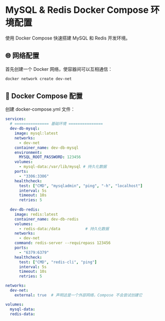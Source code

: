 # MySQL & Redis Docker Compose 环境配置

使用 Docker Compose 快速搭建 MySQL 和 Redis 开发环境。

## 🌐 网络配置

首先创建一个 Docker 网络，使容器间可以互相通信：

```bash
docker network create dev-net
```

## 🐙 Docker Compose 配置

创建 docker-compose.yml 文件：

```yaml
services:
  # =============== 基础环境 ===============
  dev-db-mysql:
    image: mysql:latest
    networks:
      - dev-net
    container_name: dev-db-mysql
    environment:
      MYSQL_ROOT_PASSWORD: 123456
    volumes:
      - mysql-data:/var/lib/mysql # 持久化数据
    ports:
      - "3306:3306"
    healthcheck:
      test: ["CMD", "mysqladmin", "ping", "-h", "localhost"]
      interval: 5s
      timeout: 10s
      retries: 5
    
  dev-db-redis:
    image: redis:latest
    container_name: dev-db-redis
    volumes:
      - redis-data:/data           # 持久化数据
    networks:
      - dev-net
    command: redis-server --requirepass 123456
    ports:
      - "6379:6379"
    healthcheck:
      test: ["CMD", "redis-cli", "ping"]
      interval: 5s
      timeout: 10s
      retries: 5

networks:
  dev-net:
    external: true  # 声明这是一个外部网络，Compose 不会尝试创建它

volumes:
  mysql-data:
  redis-data:
```